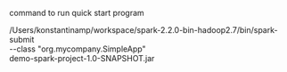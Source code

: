 command to run quick start program

/Users/konstantinamp/workspace/spark-2.2.0-bin-hadoop2.7/bin/spark-submit \
--class "org.mycompany.SimpleApp" \
demo-spark-project-1.0-SNAPSHOT.jar
